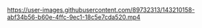 https://user-images.githubusercontent.com/89732313/143210158-abf34b56-b60e-4ffc-9ec1-18c5e7cda520.mp4
